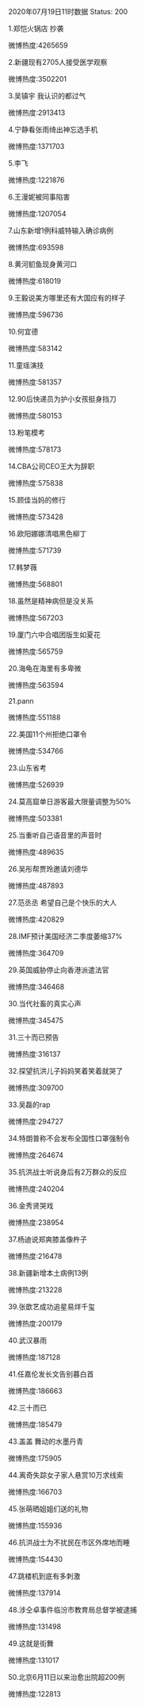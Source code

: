 2020年07月19日11时数据
Status: 200

1.郑恺火锅店 抄袭

微博热度:4265659

2.新疆现有2705人接受医学观察

微博热度:3502201

3.吴镇宇 我认识的都过气

微博热度:2913413

4.宁静看张雨绮出神忘选手机

微博热度:1371703

5.李飞

微博热度:1221876

6.王漫妮被同事陷害

微博热度:1207054

7.山东新增1例科威特输入确诊病例

微博热度:693598

8.黄河鱽鱼现身黄河口

微博热度:618019

9.王毅说美方哪里还有大国应有的样子

微博热度:596736

10.何宜德

微博热度:583142

11.童瑶演技

微博热度:581357

12.90后快递员为护小女孩挺身挡刀

微博热度:580153

13.粉笔模考

微博热度:578173

14.CBA公司CEO王大为辞职

微博热度:575838

15.顾佳当妈的修行

微博热度:573428

16.欧阳娜娜清唱黑色柳丁

微博热度:571739

17.韩梦薇

微博热度:568801

18.虽然是精神病但是没关系

微博热度:567203

19.厦门六中合唱团版生如夏花

微博热度:565759

20.海龟在海里有多卑微

微博热度:563594

21.pann

微博热度:551188

22.美国11个州拒绝口罩令

微博热度:534766

23.山东省考

微博热度:526939

24.莫高窟单日游客最大限量调整为50%

微博热度:503381

25.当重听自己语音里的声音时

微博热度:489635

26.吴彤帮贾玲邀请刘德华

微博热度:487893

27.范丞丞 希望自己是个快乐的大人

微博热度:420829

28.IMF预计美国经济二季度萎缩37%

微博热度:364709

29.英国威胁停止向香港派遣法官

微博热度:346468

30.当代社畜的真实心声

微博热度:345475

31.三十而已预告

微博热度:316137

32.探望抗洪儿子妈妈笑着笑着就哭了

微博热度:309700

33.吴磊的rap

微博热度:294727

34.特朗普称不会发布全国性口罩强制令

微博热度:264674

35.抗洪战士听说身后有2万群众的反应

微博热度:240204

36.金秀贤哭戏

微博热度:238954

37.杨迪说郑爽膝盖像杵子

微博热度:216478

38.新疆新增本土病例13例

微博热度:213228

39.张歆艺成功追星易烊千玺

微博热度:200179

40.武汉暴雨

微博热度:187128

41.任嘉伦发长文告别暮白首

微博热度:186663

42.三十而已

微博热度:185479

43.盖盖 舞动的水墨丹青

微博热度:175905

44.离奇失踪女子家人悬赏10万求线索

微博热度:166703

45.张萌晒姐姐们送的礼物

微博热度:155936

46.抗洪战士为不扰民在市区外席地而睡

微博热度:154430

47.跳楼机到底有多刺激

微博热度:137914

48.涉仝卓事件临汾市教育局总督学被逮捕

微博热度:131498

49.这就是街舞

微博热度:131017

50.北京6月11日以来治愈出院超200例

微博热度:122813

